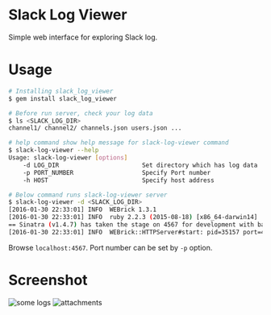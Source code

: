 # Slack Log Viewer

Simple web interface for exploring Slack log.

# Usage

```sh
# Installing slack_log_viewer
$ gem install slack_log_viewer

# Before run server, check your log data
$ ls <SLACK_LOG_DIR>
channel1/ channel2/ channels.json users.json ...

# help command show help message for slack-log-viewer command
$ slack-log-viewer --help
Usage: slack-log-viewer [options]
    -d LOG_DIR                       Set directory which has log data
    -p PORT_NUMBER                   Specify Port number
    -h HOST                          Specify host address

# Below command runs slack-log-viewer server
$ slack-log-viewer -d <SLACK_LOG_DIR>
[2016-01-30 22:33:01] INFO  WEBrick 1.3.1
[2016-01-30 22:33:01] INFO  ruby 2.2.3 (2015-08-18) [x86_64-darwin14]
== Sinatra (v1.4.7) has taken the stage on 4567 for development with backup from WEBrick
[2016-01-30 22:33:01] INFO  WEBrick::HTTPServer#start: pid=35157 port=4567
```

Browse `localhost:4567`. Port number can be set by `-p` option.

# Screenshot

![some logs](http://i.imgur.com/qQQoPuW.png)
![attachments](http://i.imgur.com/QMh79D8.png)
